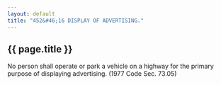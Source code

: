 ```yaml
---
layout: default 
title: "452&#46;16 DISPLAY OF ADVERTISING."
---
```


{{ page.title }}
----------------

No person shall operate or park a vehicle on a highway for the primary
purpose of displaying advertising. (1977 Code Sec. 73.05)
